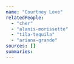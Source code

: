 ```yaml
---
name: "Courtney Love"
relatedPeople:
  - "cher"
  - "alanis-morissette"
  - "tila-tequila"
  - "ariana-grande"
sources: []
summaries:
---
```


